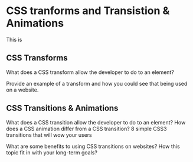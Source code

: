# CSS tranforms and Transistion & Animations

This is 

## CSS Transforms

What does a CSS transform allow the developer to do to an element?


Provide an example of a transform and how you could see that being used on a website.


## CSS Transitions & Animations

What does a CSS transition allow the developer to do to an element?
How does a CSS animation differ from a CSS transition?
8 simple CSS3 transitions that will wow your users

What are some benefits to using CSS transitions on websites?
How this topic fit in with your long-term goals?